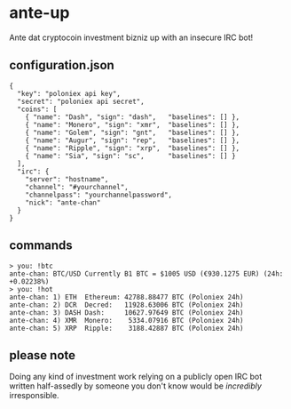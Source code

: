 # ante-up
Ante dat cryptocoin investment bizniz up with an insecure IRC bot!

## configuration.json
```
{
  "key": "poloniex api key",
  "secret": "poloniex api secret",
  "coins": [
    { "name": "Dash", "sign": "dash",   "baselines": [] },
    { "name": "Monero", "sign": "xmr",  "baselines": [] },
    { "name": "Golem", "sign": "gnt",   "baselines": [] },
    { "name": "Augur", "sign": "rep",   "baselines": [] },
    { "name": "Ripple", "sign": "xrp",  "baselines": [] },
    { "name": "Sia", "sign": "sc",      "baselines": [] }
  ],
  "irc": {
    "server": "hostname",
    "channel": "#yourchannel",
    "channelpass": "yourchannelpassword",
    "nick": "ante-chan"
  }
}
```

## commands
```
> you: !btc
ante-chan: BTC/USD Currently B1 BTC = $1005 USD (€930.1275 EUR) (24h: +0.02238%)
> you: !hot
ante-chan: 1) ETH  Ethereum: 42788.88477 BTC (Poloniex 24h)
ante-chan: 2) DCR  Decred:   11928.63006 BTC (Poloniex 24h)
ante-chan: 3) DASH Dash:     10627.97649 BTC (Poloniex 24h)
ante-chan: 4) XMR  Monero:    5334.07916 BTC (Poloniex 24h)
ante-chan: 5) XRP  Ripple:    3188.42887 BTC (Poloniex 24h)
```

## please note
Doing any kind of investment work relying on a publicly open IRC bot  
written half-assedly by someone you don't know would be *incredibly* irresponsible.
